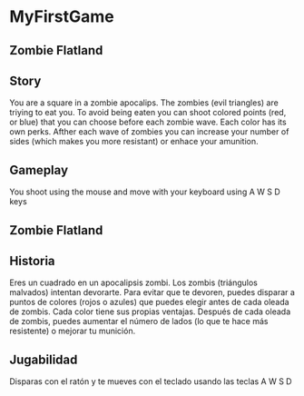 # MyFirstGame 
## Zombie Flatland
## Story
You are a square in a zombie apocalips. The zombies (evil triangles) are triying to eat you.
To avoid being eaten you can shoot colored points (red, or blue) that you can choose before each zombie wave. Each color has its own perks.
Afther each wave of zombies you can increase your number of sides (which makes you more resistant) or enhace your amunition. 
## Gameplay
You shoot using the mouse and move with your keyboard using A W S D keys


## Zombie Flatland
## Historia
Eres un cuadrado en un apocalipsis zombi. Los zombis (triángulos malvados) intentan devorarte.
Para evitar que te devoren, puedes disparar a puntos de colores (rojos o azules) que puedes elegir antes de cada oleada de zombis. Cada color tiene sus propias ventajas.
Después de cada oleada de zombis, puedes aumentar el número de lados (lo que te hace más resistente) o mejorar tu munición.
## Jugabilidad
Disparas con el ratón y te mueves con el teclado usando las teclas A W S D
